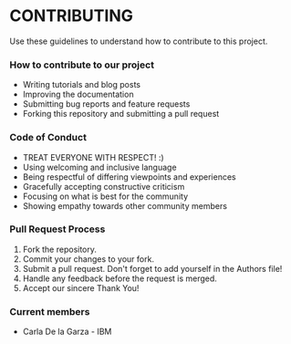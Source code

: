 # CONTRIBUTING

Use these guidelines to understand how to contribute to this project.

### How to contribute to our project

* Writing tutorials and blog posts
* Improving the documentation
* Submitting bug reports and feature requests
* Forking this repository and submitting a pull request

### Code of Conduct

* TREAT EVERYONE WITH RESPECT! :) 
* Using welcoming and inclusive language
* Being respectful of differing viewpoints and experiences
* Gracefully accepting constructive criticism
* Focusing on what is best for the community
* Showing empathy towards other community members

### Pull Request Process

1. Fork the repository.
2. Commit your changes to your fork.
3. Submit a pull request. Don't forget to add yourself in the Authors file!
4. Handle any feedback before the request is merged.
5. Accept our sincere Thank You!



### Current members

* Carla De la Garza - IBM
